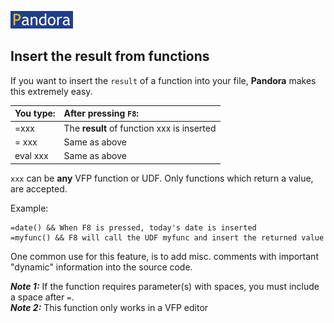 [![Pandora](Images/pandora2.png)](https://github.com/tbleken/Pandora)
## Insert the result from functions

If you want to insert the `result` of a function into your file, **Pandora** makes this extremely easy.

| You type:  | After pressing `F8`:|
|:----------|:----------------------|
| =xxx  | The **result** of function xxx is inserted |
| = xxx  | Same as above |
| eval xxx  |  Same as above |

`xxx` can be **any** VFP function or UDF. Only functions which return a value, are accepted. 

Example: 
```foxpro
=date() && When F8 is pressed, today's date is inserted
=myfunc() && F8 will call the UDF myfunc and insert the returned value
```

One common use for this feature, is to add misc. comments with important "dynamic" information into the source code.

***Note 1:*** If the function requires parameter(s) with spaces, you must include a space after `=`.  
***Note 2:*** This function only works in a VFP editor 